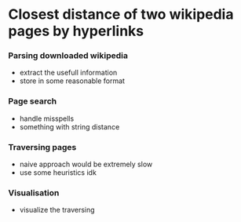 # Closest distance of two wikipedia pages by hyperlinks

### Parsing downloaded wikipedia
- extract the usefull information
- store in some reasonable format

### Page search
- handle misspells
- something with string distance

### Traversing pages
- naive approach would be extremely slow
- use some heuristics idk

### Visualisation
- visualize the traversing